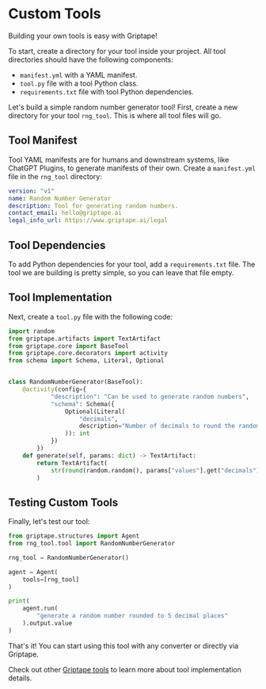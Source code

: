 # Custom Tools

Building your own tools is easy with Griptape!

To start, create a directory for your tool inside your project. All tool directories should have the following components:

* `manifest.yml` with a YAML manifest.
* `tool.py` file with a tool Python class.
* `requirements.txt` file with tool Python dependencies.

Let's build a simple random number generator tool! First, create a new directory for your tool `rng_tool`. This is where all tool files will go.

## Tool Manifest

Tool YAML manifests are for humans and downstream systems, like ChatGPT Plugins, to generate manifests of their own. Create a `manifest.yml` file in the `rng_tool` directory:

```yaml
version: "v1"
name: Random Number Generator
description: Tool for generating random numbers.
contact_email: hello@griptape.ai
legal_info_url: https://www.griptape.ai/legal
```

## Tool Dependencies

To add Python dependencies for your tool, add a `requirements.txt` file. The tool we are building is pretty simple, so you can leave that file empty.

## Tool Implementation

Next, create a `tool.py` file with the following code:

```python
import random
from griptape.artifacts import TextArtifact
from griptape.core import BaseTool
from griptape.core.decorators import activity
from schema import Schema, Literal, Optional


class RandomNumberGenerator(BaseTool):
    @activity(config={
            "description": "Can be used to generate random numbers",
            "schema": Schema({
                Optional(Literal(
                    "decimals",
                    description="Number of decimals to round the random number to"
                )): int
            })
        })
    def generate(self, params: dict) -> TextArtifact:
        return TextArtifact(
            str(round(random.random(), params["values"].get("decimals")))
        )
```

## Testing Custom Tools

Finally, let's test our tool:

```python
from griptape.structures import Agent
from rng_tool.tool import RandomNumberGenerator

rng_tool = RandomNumberGenerator()

agent = Agent(
    tools=[rng_tool]
)

print(
    agent.run(
        "generate a random number rounded to 5 decimal places"
    ).output.value
)

```

That's it! You can start using this tool with any converter or directly via Griptape.

Check out other [Griptape tools](https://github.com/griptape-ai/griptape-tools/tree/main/griptape/tools) to learn more about tool implementation details.